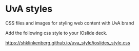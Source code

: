 # UvA styles

CSS files and images for styling web content with UvA brand

Add the following css style to your IOslide deck.

https://shklinkenberg.github.io/uva_style/ioslides_style.css
